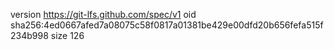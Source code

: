 version https://git-lfs.github.com/spec/v1
oid sha256:4ed0667afed7a08075c58f0817a01381be429e00dfd20b656fefa515f234b998
size 126
